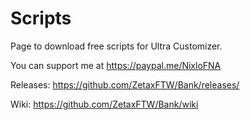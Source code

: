 # Scripts
Page to download free scripts for Ultra Customizer.

You can support me at https://paypal.me/NixloFNA

Releases: https://github.com/ZetaxFTW/Bank/releases/

Wiki: https://github.com/ZetaxFTW/Bank/wiki
